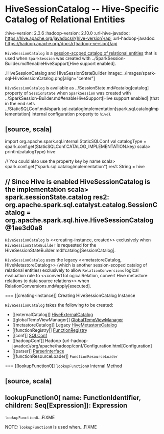 # HiveSessionCatalog -- Hive-Specific Catalog of Relational Entities

:hive-version: 2.3.6
:hadoop-version: 2.10.0
:url-hive-javadoc: https://hive.apache.org/javadocs/r{hive-version}/api
:url-hadoop-javadoc: https://hadoop.apache.org/docs/r{hadoop-version}/api

`HiveSessionCatalog` is a [session-scoped catalog of relational entities](../SessionCatalog.md) that is used when `SparkSession` was created with ../SparkSession-Builder.md#enableHiveSupport[Hive support enabled].

.HiveSessionCatalog and HiveSessionStateBuilder
image::../images/spark-sql-HiveSessionCatalog.png[align="center"]

`HiveSessionCatalog` is available as ../SessionState.md#catalog[catalog] property of `SessionState` when `SparkSession` was created with ../SparkSession-Builder.md#enableHiveSupport[Hive support enabled] (that in the end sets ../StaticSQLConf.md#spark.sql.catalogImplementation[spark.sql.catalogImplementation] internal configuration property to `hive`).

[source, scala]
----
import org.apache.spark.sql.internal.StaticSQLConf
val catalogType = spark.conf.get(StaticSQLConf.CATALOG_IMPLEMENTATION.key)
scala> println(catalogType)
hive

// You could also use the property key by name
scala> spark.conf.get("spark.sql.catalogImplementation")
res1: String = hive

// Since Hive is enabled HiveSessionCatalog is the implementation
scala> spark.sessionState.catalog
res2: org.apache.spark.sql.catalyst.catalog.SessionCatalog = org.apache.spark.sql.hive.HiveSessionCatalog@1ae3d0a8
----

`HiveSessionCatalog` is <<creating-instance, created>> exclusively when `HiveSessionStateBuilder` is requested for the HiveSessionStateBuilder.md#catalog[SessionCatalog].

`HiveSessionCatalog` uses the legacy <<metastoreCatalog, HiveMetastoreCatalog>> (which is another session-scoped catalog of relational entities) exclusively to allow `RelationConversions` logical evaluation rule to <<convertToLogicalRelation, convert Hive metastore relations to data source relations>> when RelationConversions.md#apply[executed].

=== [[creating-instance]] Creating HiveSessionCatalog Instance

`HiveSessionCatalog` takes the following to be created:

* [[externalCatalog]] [HiveExternalCatalog](HiveExternalCatalog.md)
* [[globalTempViewManager]] [GlobalTempViewManager](../spark-sql-GlobalTempViewManager.md)
* [[metastoreCatalog]] Legacy [HiveMetastoreCatalog](HiveMetastoreCatalog.md)
* [[functionRegistry]] [FunctionRegistry](../FunctionRegistry.md)
* [[conf]] [SQLConf](../SQLConf.md)
* [[hadoopConf]] Hadoop {url-hadoop-javadoc}/org/apache/hadoop/conf/Configuration.html[Configuration]
* [[parser]] [ParserInterface](../sql/ParserInterface.md)
* [[functionResourceLoader]] `FunctionResourceLoader`

=== [[lookupFunction0]] `lookupFunction0` Internal Method

[source, scala]
----
lookupFunction0(
  name: FunctionIdentifier,
  children: Seq[Expression]): Expression
----

`lookupFunction0`...FIXME

NOTE: `lookupFunction0` is used when...FIXME
